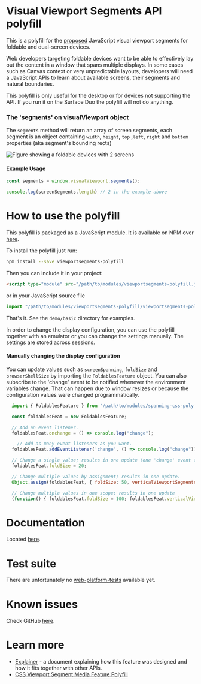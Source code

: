 Visual Viewport Segments API polyfill
===

This is a polyfill for the [proposed](https://wicg.github.io/visual-viewport/#the-visualviewport-interface) JavaScript visual viewport segments for foldable and dual-screen devices.

Web developers targeting foldable devices want to be able to effectively lay out the content in a window that spans multiple displays. In some cases such as Canvas context or very unpredictable layouts, developers will need a JavaScript APIs to learn about available screens, their segments and natural boundaries.

This polyfill is only useful for the desktop or for devices not supporting the API. If you run it on the Surface Duo the polyfill will not do anything.

### The 'segments' on visualViewport object

The `segments` method will return an array of screen segments, each segment is an object containing `width`, `height`, `top` ,`left`, `right` and `bottom` properties (aka segment's bounding rects)

![Figure showing a foldable devices with 2 screens](https://raw.githubusercontent.com/foldable-devices/viewportsegments-polyfill/master/images/screens.png)

#### Example Usage

```js
const segments = window.visualViewport.segments();

console.log(screenSegments.length) // 2 in the example above

```

How to use the polyfill
===

This polyfill is packaged as a JavaScript module. It is available on NPM over [here](https://www.npmjs.com/package/viewportsegments-polyfill).

To install the polyfill just run:

```bash
npm install --save viewportsegments-polyfill
```

Then you can include it in your project:

```html
<script type="module" src="/path/to/modules/viewportsegments-polyfill.js"></script>
```

or in your JavaScript source file

```js
import "/path/to/modules/viewportsegments-polyfill/viewportsegments-polyfill.js";
```

That's it. See the `demo/basic` directory for examples.

In order to change the display configuration, you can use the polyfill together with an emulator or you can change the settings manually. The settings are stored across sessions.

#### Manually changing the display configuration

You can update values such as `screenSpanning`, `foldSize` and `browserShellSize` by importing the `FoldablesFeature` object. You can also subscribe to the 'change' event to be notified whenever the environment variables change. That can happen due to window resizes or because the configuration values were changed programmatically.

```js
  import { FoldablesFeature } from '/path/to/modules/spanning-css-polyfill/spanning-css-polyfill.js';

  const foldablesFeat = new FoldablesFeature;

  // Add an event listener.
  foldablesFeat.onchange = () => console.log("change");

    // Add as many event listeners as you want.
  foldablesFeat.addEventListener('change', () => console.log("change"));

  // Change a single value; results in one update (one 'change' event firing).
  foldablesFeat.foldSize = 20;

  // Change multiple values by assignment; results in one update.
  Object.assign(foldablesFeat, { foldSize: 50, verticalViewportSegments: "2"});

  // Change multiple values in one scope; results in one update
  (function() { foldablesFeat.foldSize = 100; foldablesFeat.verticalViewportSegments = "2" })();
```

Documentation
===
Located [here](https://foldable-devices.github.io/viewportsegments-polyfill/docs/global.html).

Test suite
===

There are unfortunately no [web-platform-tests](https://github.com/w3c/web-platform-tests/) available yet.

Known issues
===

Check GitHub [here](https://github.com/foldable-devices/viewportsegments-polyfill/issues).

Learn more
===

- [Explainer](https://docs.microsoft.com/en-us/dual-screen/web/javascript-viewport-segments) - a document explaining how this feature was designed and how it fits together with other APIs.
- [CSS Viewport Segment Media Feature Polyfill](https://github.com/foldable-devices/viewportsegments-css-polyfill)